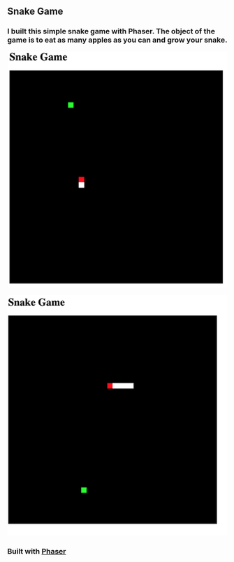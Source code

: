 ## Snake Game

### I built this simple snake game with Phaser. The object of the game is to eat as many apples as you can and grow your snake.

![snake game](/public/images/snake1.png)

![snake game](/public/images/snake2.png)

### Built with [Phaser](https://phaser.io/)
